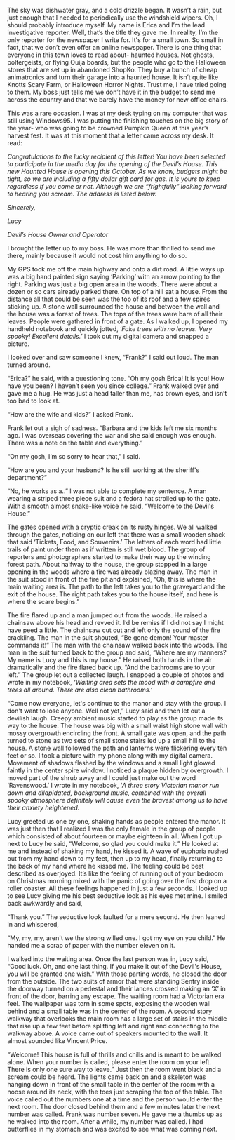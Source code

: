  

The sky was dishwater gray, and a cold drizzle began. It wasn’t a rain, but just enough that I needed to periodically use the windshield wipers. Oh, I should probably introduce myself. My name is Erica and I’m the lead investigative reporter. Well, that’s the title they gave me. In reality, I’m the only reporter for the newspaper I write for. It's for a small town. So small in fact, that we don’t even offer an online newspaper. There is one thing that everyone in this town loves to read about- haunted houses. Not ghosts, poltergeists, or flying Ouija boards, but the people who go to the Halloween stores that are set up in abandoned ShopKo. They buy a bunch of cheap animatronics and turn their garage into a haunted house. It isn’t quite like Knotts Scary Farm, or Halloween Horror Nights. Trust me, I have tried going to them. My boss just tells me we don’t have it in the budget to send me across the country and that we barely have the money for new office chairs.

This was a rare occasion. I was at my desk typing on my computer that was still using Windows95. I was putting the finishing touches on the big story of the year- who was going to be crowned Pumpkin Queen at this year’s harvest fest. It was at this moment that a letter came across my desk. It read:

*Congratulations to the lucky recipient of this letter! You have been selected to participate in the media day for the opening of the Devil’s House. This new Haunted House is opening this October. As we know, budgets might be tight, so we are including a fifty dollar gift card for gas. It is yours to keep regardless if you come or not. Although we are “frightfully” looking forward to hearing you scream. The address is listed below.*

*Sincerely,*

*Lucy*

*Devil’s House Owner and Operator*

I brought the letter up to my boss. He was more than thrilled to send me there, mainly because it would not cost him anything to do so.

My GPS took me off the main highway and onto a dirt road. A little ways up was a big hand painted sign saying ‘Parking’ with an arrow pointing to the right. Parking was just a big open area in the woods. There were about a dozen or so cars already parked there. On top of a hill sat a house. From the distance all that could be seen was the top of its roof and a few spires sticking up. A stone wall surrounded the house and between the wall and the house was a forest of trees. The tops of the trees were bare of all their leaves. People were gathered in front of a gate. As I walked up, I opened my handheld notebook and quickly jotted, ‘*Fake trees with no leaves. Very spooky! Excellent details.’* I took out my digital camera and snapped a picture.

I looked over and saw someone I knew, “Frank?” I said out loud. The man turned around.

“Erica?” he said, with a questioning tone. “Oh my gosh Erica! It is you! How have you been? I haven’t seen you since college.” Frank walked over and gave me a hug. He was just a head taller than me, has brown eyes, and isn’t too bad to look at.

“How are the wife and kids?” I asked Frank.

Frank let out a sigh of sadness. “Barbara and the kids left me six months ago. I was overseas covering the war and she said enough was enough. There was a note on the table and everything.”

“On my gosh, I’m so sorry to hear that,” I said.

“How are you and your husband? Is he still working at the sheriff's department?”

“No, he works as a..” I was not able to complete my sentence. A man wearing a striped three piece suit and a fedora hat strolled up to the gate. With a smooth almost snake-like voice he said, “Welcome to the Devil's House.”

The gates opened with a cryptic creak on its rusty hinges. We all walked through the gates, noticing on our left that there was a small wooden shack that said ‘Tickets, Food, and Souvenirs.’ The letters of each word had little trails of paint under them as if written is still wet blood. The group of reporters and photographers started to make their way up the winding forest path. About halfway to the house, the group stopped in a large opening in the woods where a fire was already blazing away. The man in the suit stood in front of the fire pit and explained, “Oh, this is where the main waiting area is. The path to the left takes you to the graveyard and the exit of the house. The right path takes you to the house itself, and here is where the scare begins.”

The fire flared up and a man jumped out from the woods. He raised a chainsaw above his head and revved it. I’d be remiss if I did not say I might have peed a little. The chainsaw cut out and left only the sound of the fire crackling. The man in the suit shouted, “Be gone demon! Your master commands it!” The man with the chainsaw walked back into the woods. The man in the suit turned back to the group and said, “Where are my manners? My name is Lucy and this is my house.” He raised both hands in the air dramatically and the fire flared back up. “And the bathrooms are to your left.” The group let out a collected laugh. I snapped a couple of photos and wrote in my notebook, *‘Waiting area sets the mood with a campfire and trees all around. There are also clean bathrooms.’*

“Come now everyone, let's continue to the manor and stay with the group. I don't want to lose anyone. Well not yet,” Lucy said and then let out a devilish laugh. Creepy ambient music started to play as the group made its way to the house. The house was big with a small waist high stone wall with mossy overgrowth encircling the front. A small gate was open, and the path turned to stone as two sets of small stone stairs led up a small hill to the house. A stone wall followed the path and lanterns were flickering every ten feet or so. I took a picture with my phone along with my digital camera. Movement of shadows flashed by the windows and a small light glowed faintly in the center spire window. I noticed a plaque hidden by overgrowth. I moved part of the shrub away and I could just make out the word ‘Ravenswood.’ I wrote in my notebook, ‘*A three story Victorian manor run down and dilapidated, background music, combined with the overall spooky atmosphere definitely will cause even the bravest among us to have their anxiety heightened.*

Lucy greeted us one by one, shaking hands as people entered the manor. It was just then that I realized I was the only female in the group of people which consisted of about fourteen or maybe eighteen in all. When I got up next to Lucy he said, “Welcome, so glad you could make it.” He looked at me and instead of shaking my hand, he kissed it. A wave of euphoria rushed out from my hand down to my feet, then up to my head, finally returning to the back of my hand where he kissed me. The feeling could be best described as overjoyed. It’s like the feeling of running out of your bedroom on Christmas morning mixed with the panic of going over the first drop on a roller coaster. All these feelings happened in just a few seconds. I looked up to see Lucy giving me his best seductive look as his eyes met mine. I smiled back awkwardly and said,

“Thank you.” The seductive look faulted for a mere second. He then leaned in and whispered,

“My, my, my, aren't we the strong willed one. I got my eye on you child.” He handed me a scrap of paper with the number eleven on it.

I walked into the waiting area. Once the last person was in, Lucy said, “Good luck. Oh, and one last thing. If you make it out of the Devil's House, you will be granted one wish.” With those parting words, he closed the door from the outside. The two suits of armor that were standing Sentry inside the doorway turned on a pedestal and their lances crossed making an ‘X’ in front of the door, barring any escape. The waiting room had a Victorian era feel. The wallpaper was torn in some spots, exposing the wooden wall behind and a small table was in the center of the room. A second story walkway that overlooks the main room has a large set of stairs in the middle that rise up a few feet before splitting left and right and connecting to the walkway above. A voice came out of speakers mounted to the wall. It almost sounded like Vincent Price.

“Welcome! This house is full of thrills and chills and is meant to be walked alone. When your number is called, please enter the room on your left. There is only one sure way to leave.” Just then the room went black and a scream could be heard. The lights came back on and a skeleton was hanging down in front of the small table in the center of the room with a noose around its neck, with the toes just scraping the top of the table. The voice called out the numbers one at a time and the person would enter the next room. The door closed behind them and a few minutes later the next number was called. Frank was number seven. He gave me a thumbs up as he walked into the room. After a while, my number was called. I had butterflies in my stomach and was excited to see what was coming next.